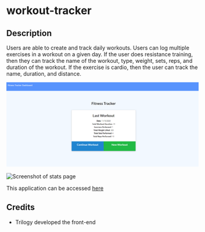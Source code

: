 # workout-tracker

## Description
Users are able to create and track daily workouts. Users can log multiple exercises in a workout on a given day. If the user does resistance training, then they can track the name of the workout, type, weight, sets, reps, and duration of the workout. If the exercise is cardio, then the user can track the name, duration, and distance. 

![Screenshot of landing page](./public/assets/img/landing-page.png)

![Screenshot of stats page](./public/assets/imb/dashboard.png)

This application can be accessed [here](https://murmuring-dusk-28274.herokuapp.com/)

## Credits
- Trilogy developed the front-end
